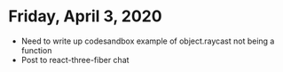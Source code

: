 # Friday, April 3, 2020

- Need to write up codesandbox example of object.raycast not being a function
- Post to react-three-fiber chat
